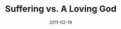 ---
layout: message
category: message
series: "Heavy-Weights"
title: "Suffering vs. A Loving God"
date: 2011-02-19
audio-description: "We'll wrestle with the question of how God can really be loving when there's so much suffering in the world."
audio: "http://s3.amazonaws.com/crossroadsaudiomessages/heavyweights_02.mp3"
audio-title: "Suffering vs. A Loving God"
audio-duration: "45&#58;13"
program-description: "We'll wrestle with the question of how God can really be loving when there's so much suffering in the world."
program: "http://www.crossroads.net/players/media/hq/02_19-20_11Program.pdf"
program-title: "Suffering vs. A Loving God"
video-description: "We'll wrestle with the question of how God can really be loving when there's so much suffering in the world."
video-title: "Suffering vs. A Loving God"
video: "https://s3.amazonaws.com/crossroadsvideomessages/heavyweights_02.mp4"
---